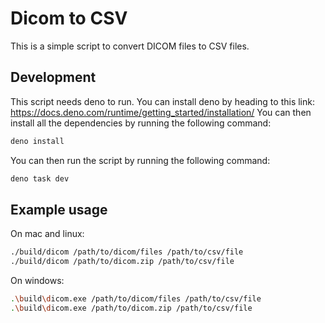 # Dicom to CSV

This is a simple script to convert DICOM files to CSV files.

## Development

This script needs deno to run. You can install deno by heading to this link: https://docs.deno.com/runtime/getting_started/installation/
You can then install all the dependencies by running the following command:

```bash
deno install
```

You can then run the script by running the following command:

```bash
deno task dev
```

## Example usage

On mac and linux:

```bash
./build/dicom /path/to/dicom/files /path/to/csv/file
./build/dicom /path/to/dicom.zip /path/to/csv/file
```

On windows:

```bash
.\build\dicom.exe /path/to/dicom/files /path/to/csv/file
.\build\dicom.exe /path/to/dicom.zip /path/to/csv/file
```
